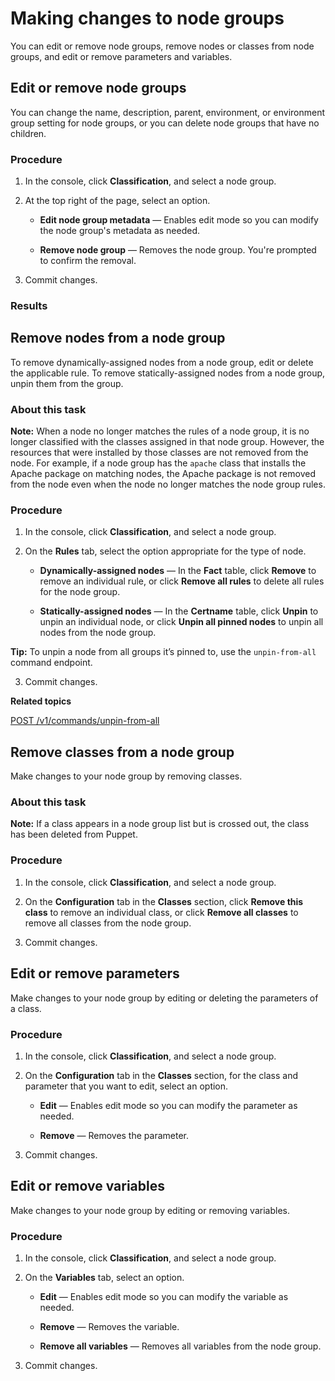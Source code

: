 # Making changes to node groups

You can edit or remove node groups, remove nodes or classes from node groups, and edit or remove parameters and variables.

## Edit or remove node groups

You can change the name, description, parent, environment, or environment group setting for node groups, or you can delete node groups that have no children.

### Procedure

1.  In the console, click **Classification**, and select a node group.

2.  At the top right of the page, select an option.

    -   **Edit node group metadata** — Enables edit mode so you can modify the node group's metadata as needed.

    -   **Remove node group** — Removes the node group. You're prompted to confirm the removal.

3.  Commit changes.


### Results

## Remove nodes from a node group

To remove dynamically-assigned nodes from a node group, edit or delete the applicable rule. To remove statically-assigned nodes from a node group, unpin them from the group.

### About this task

**Note:** When a node no longer matches the rules of a node group, it is no longer classified with the classes assigned in that node group. However, the resources that were installed by those classes are not removed from the node. For example, if a node group has the `apache` class that installs the Apache package on matching nodes, the Apache package is not removed from the node even when the node no longer matches the node group rules.

### Procedure

1.  In the console, click **Classification**, and select a node group.

2.  On the **Rules** tab, select the option appropriate for the type of node.

    -   **Dynamically-assigned nodes** — In the **Fact** table, click **Remove** to remove an individual rule, or click **Remove all rules** to delete all rules for the node group.

    -   **Statically-assigned nodes** — In the **Certname** table, click **Unpin** to unpin an individual node, or click **Unpin all pinned nodes** to unpin all nodes from the node group.

**Tip:** To unpin a node from all groups it’s pinned to, use the `unpin-from-all` command endpoint.

3.  Commit changes.


**Related topics**  


[POST /v1/commands/unpin-from-all](commands_endpoint.md#)

## Remove classes from a node group

Make changes to your node group by removing classes.

### About this task

**Note:** If a class appears in a node group list but is crossed out, the class has been deleted from Puppet.

### Procedure

1.  In the console, click **Classification**, and select a node group.

2.  On the **Configuration** tab in the **Classes** section, click **Remove this class** to remove an individual class, or click **Remove all classes** to remove all classes from the node group.

3.  Commit changes.


## Edit or remove parameters

Make changes to your node group by editing or deleting the parameters of a class.

### Procedure

1.  In the console, click **Classification**, and select a node group.

2.  On the **Configuration** tab in the **Classes** section, for the class and parameter that you want to edit, select an option.

    -   **Edit** — Enables edit mode so you can modify the parameter as needed. 

    -   **Remove** — Removes the parameter.

3.  Commit changes.


## Edit or remove variables

Make changes to your node group by editing or removing variables.

### Procedure

1.  In the console, click **Classification**, and select a node group.

2.  On the **Variables** tab, select an option.

    -   **Edit** — Enables edit mode so you can modify the variable as needed. 

    -   **Remove** — Removes the variable.

    -   **Remove all variables** — Removes all variables from the node group.

3.  Commit changes.


